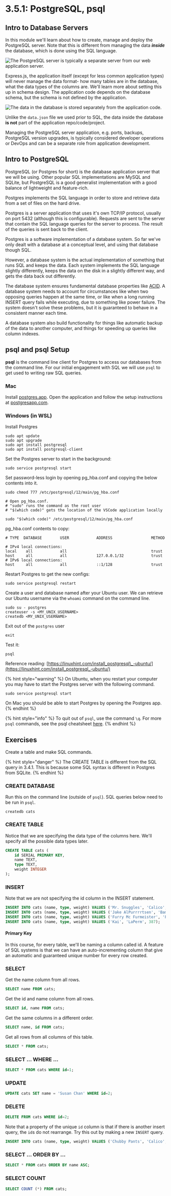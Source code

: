 # 3.5.1: PostgreSQL, psql

## Intro to Database Servers

In this module we'll learn about how to create, manage and deploy the PostgreSQL server. Note that this is different from managing the data _**inside**_ the database, which is done using the SQL language.

![The PostgreSQL server is typically a separate server from our web application server.](../../.gitbook/assets/postgres.jpg)

Express.js, the application itself \(except for less common application types\) will never manage the data format- how many tables are in the database, what the data types of the columns are. We'll learn more about setting this up in schema design. The application code depends on the database schema, but the schema is not defined by the application.

![The data in the database is stored separately from the application code.](../../.gitbook/assets/sql-database.jpg)

Unlike the `data.json` file we used prior to SQL, the data inside the database **is not** part of the application repo/code/project.

Managing the PostgreSQL server application, e.g. ports, backups, PostgreSQL version upgrades, is typically considered developer operations or DevOps and can be a separate role from application development.

## Intro to PostgreSQL

PostgreSQL \(or Postgres for short\) is the database application server that we will be using. Other popular SQL implementations are MySQL and SQLite, but PostgreSQL is a good generalist implementation with a good balance of lightweight and feature-rich.

Postgres implements the SQL language in order to store and retrieve data from a set of files on the hard drive.

Postgres is a server application that uses it's own TCP/IP protocol, usually on port 5432 \(although this is configurable\). Requests are sent to the server that contain the SQL language queries for the server to process. The result of the queries is sent back to the client.

Postgres is a software implementation of a database system. So far we've only dealt with a database at a conceptual level, and using that database though SQL.

However, a database system is the actual implementation of something that runs SQL and keeps the data. Each system implements the SQL language slightly differently, keeps the data on the disk in a slightly different way, and gets the data back out differently.

The database system ensures fundamental database properties like [ACID](https://en.wikipedia.org/wiki/ACID). A database system needs to account for circumstances like when two opposing queries happen at the same time, or like when a long running INSERT query fails while executing, due to something like power failure. The system doesn't solve these problems, but it is guaranteed to behave in a consistent manner each time.

A database system also build functionality for things like automatic backup of the data to another computer, and things for speeding up queries like column indexes.

## psql and psql Setup

**psql** is the command line client for Postgres to access our databases from the command line. For our initial engagement with SQL we will use `psql` to get used to writing raw SQL queries.

### Mac

Install [postgres.app](https://postgresapp.com/). Open the application and follow the setup instructions at [postgresapp.com](https://postgresapp.com).

### Windows \(in WSL\)

Install Postgres

```text
sudo apt update
sudo apt upgrade
sudo apt install postgresql
sudo apt install postgresql-client
```

Set the Postgres server to start in the background:

```text
sudo service postgresql start
```

Set password-less login by opening pg\_hba.conf and copying the below contents into it.

```text
sudo chmod 777 /etc/postgresql/12/main/pg_hba.conf
```

```text
# Open pg_hba.conf.
# "sudo" runs the command as the root user
# "$(which code)" gets the location of the VSCode application locally

sudo "$(which code)" /etc/postgresql/12/main/pg_hba.conf
```

pg\_hba.conf contents to copy:

```text
# TYPE  DATABASE        USER            ADDRESS                 METHOD

# IPv4 local connections:
local    all            all                                     trust
host     all            all             127.0.0.1/32            trust
# IPv6 local connections:
host     all            all             ::1/128                 trust
```

Restart Postgres to get the new configs:

```text
sudo service postgresql restart
```

Create a user and database named after your Ubuntu user. We can retrieve our Ubuntu username via the `whoami` command on the command line.

```text
sudo su - postgres
createuser -s <MY_UNIX_USERNAME>
createdb <MY_UNIX_USERNAME>
```

Exit out of the `postgres` user

```text
exit
```

Test it:

```text
psql
```

Reference reading: [https://linuxhint.com/install_postgresql\_-ubuntu/](https://linuxhint.com/install_postgresql_-ubuntu/)

{% hint style="warning" %}
On Ubuntu, when you restart your computer you may have to start the Postgres server with the following command.

```text
sudo service postgresql start
```

On Mac you should be able to start Postgres by opening the Postgres app.
{% endhint %}

{% hint style="info" %}
To quit out of `psql`, use the command `\q`. For more `psql` commands, see the psql cheatsheet [here](https://gist.github.com/awongh/f15415716d538a68a7ac5f4ad28dfe3c).
{% endhint %}

## Exercises

Create a table and make SQL commands.

{% hint style="danger" %}
The CREATE TABLE is different from the SQL query in 3.4.1. This is because some SQL syntax is different in Postgres from SQLite.
{% endhint %}

### CREATE DATABASE

Run this on the command line \(outside of `psql`\). SQL queries below need to be run in `psql`.

```text
createdb cats
```

### CREATE TABLE

Notice that we are specifying the data type of the columns here. We'll specify all the possible data types later.

```sql
CREATE TABLE cats (
    id SERIAL PRIMARY KEY,
    name TEXT,
    type TEXT,
    weight INTEGER
);
```

### INSERT

Note that we are not specifying the id column in the INSERT statement.

```sql
INSERT INTO cats (name, type, weight) VALUES ('Mr. Snuggles', 'Calico', 327);
INSERT INTO cats (name, type, weight) VALUES ('Jake AlPurrrrtsen', 'Bambino', 424);
INSERT INTO cats (name, type, weight) VALUES ('Furry Mc Furmeister', 'Persian', 512);
INSERT INTO cats (name, type, weight) VALUES ('Kai', 'LaPerm', 387);
```

#### Primary Key

In this course, for every table, we'll be naming a column called id. A feature of SQL systems is that we can have an auto-incrementing column that give an automatic and guaranteed unique number for every row created.

### SELECT

Get the name column from all rows.

```sql
SELECT name FROM cats;
```

Get the id and name column from all rows.

```sql
SELECT id, name FROM cats;
```

Get the same columns in a different order.

```sql
SELECT name, id FROM cats;
```

Get all rows from all columns of this table.

```sql
SELECT * FROM cats;
```

### SELECT ... WHERE ...

```sql
SELECT * FROM cats WHERE id=1;
```

### UPDATE

```sql
UPDATE cats SET name = 'Susan Chan' WHERE id=2;
```

### DELETE

```sql
DELETE FROM cats WHERE id=2;
```

Note that a property of the unique `id` column is that if there is another insert query, the `id`s do not rearrange. Try this out by making a new `INSERT` query.

```sql
INSERT INTO cats (name, type, weight) VALUES ('Chubby Pants', 'Calico', 433);
```

### SELECT ... ORDER BY ...

```sql
SELECT * FROM cats ORDER BY name ASC;
```

### SELECT COUNT

```sql
SELECT COUNT (*) FROM cats;
```


